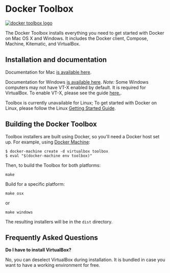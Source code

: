 Docker Toolbox
==================================

[![docker toolbox logo](https://cloud.githubusercontent.com/assets/251292/9585188/2f31d668-4fca-11e5-86c9-826d18cf45fd.png)](https://www.docker.com/toolbox)

The Docker Toolbox installs everything you need to get started with
Docker on Mac OS X and Windows. It includes the Docker client, Compose,
Machine, Kitematic, and VirtualBox.

## Installation and documentation

Documentation for Mac [is available
here](https://docs.docker.com/mac/started/).

Documentation for Windows [is available here](https://docs.docker.com/windows/started/). *Note:* Some Windows computers may not have VT-X enabled by default. It is required for VirtualBox. To enable VT-X, please see the guide [here.](http://www.howtogeek.com/213795/how-to-enable-intel-vt-x-in-your-computers-bios-or-uefi-firmware).

Toolbox is currently unavailable for Linux; To get started with Docker on Linux, please follow the Linux [Getting Started Guide](https://docs.docker.com/linux/started/).

## Building the Docker Toolbox

Toolbox installers are built using Docker, so you'll need a Docker host set up. For example, using [Docker Machine](https://github.com/docker/machine):

```
$ docker-machine create -d virtualbox toolbox
$ eval "$(docker-machine env toolbox)"
```

Then, to build the Toolbox for both platforms:

```
make
```

Build for a specific platform:

```
make osx
```

or

```
make windows
```

The resulting installers will be in the `dist` directory.

## Frequently Asked Questions

**Do I have to install VirtualBox?**

No, you can deselect VirtualBox during installation. It is bundled in case you want to have a working environment for free.
